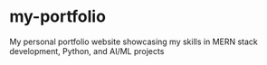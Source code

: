 # my-portfolio
My personal portfolio website showcasing my skills in MERN stack development, Python, and AI/ML projects

